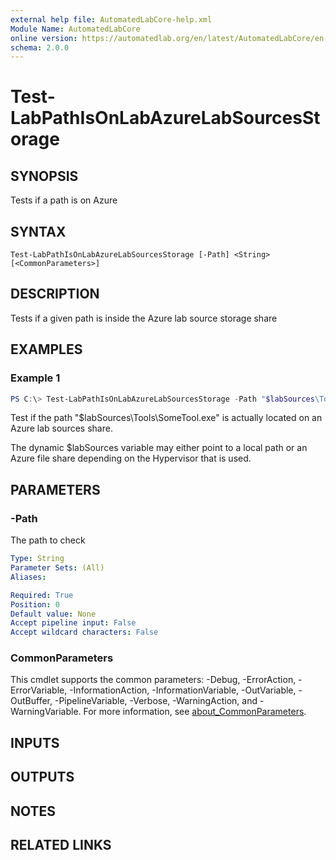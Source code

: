 ```yaml
---
external help file: AutomatedLabCore-help.xml
Module Name: AutomatedLabCore
online version: https://automatedlab.org/en/latest/AutomatedLabCore/en-us/Test-LabPathIsOnLabAzureLabSourcesStorage
schema: 2.0.0
---
```


# Test-LabPathIsOnLabAzureLabSourcesStorage

## SYNOPSIS
Tests if a path is on Azure

## SYNTAX

```
Test-LabPathIsOnLabAzureLabSourcesStorage [-Path] <String> [<CommonParameters>]
```

## DESCRIPTION
Tests if a given path is inside the Azure lab source storage share

## EXAMPLES

### Example 1
```powershell
PS C:\> Test-LabPathIsOnLabAzureLabSourcesStorage -Path "$labSources\Tools\SomeTool.exe"
```

Test if the path "$labSources\Tools\SomeTool.exe" is actually located on an Azure
lab sources share.

The dynamic $labSources variable may either point to a local path or an Azure
file share depending on the Hypervisor that is used.

## PARAMETERS

### -Path
The path to check

```yaml
Type: String
Parameter Sets: (All)
Aliases:

Required: True
Position: 0
Default value: None
Accept pipeline input: False
Accept wildcard characters: False
```

### CommonParameters
This cmdlet supports the common parameters: -Debug, -ErrorAction, -ErrorVariable, -InformationAction, -InformationVariable, -OutVariable, -OutBuffer, -PipelineVariable, -Verbose, -WarningAction, and -WarningVariable. For more information, see [about_CommonParameters](http://go.microsoft.com/fwlink/?LinkID=113216).

## INPUTS

## OUTPUTS

## NOTES

## RELATED LINKS

